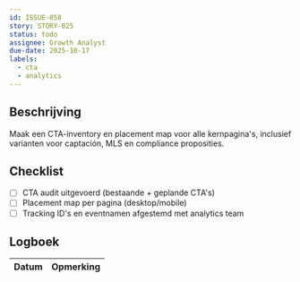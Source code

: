 ```yaml
---
id: ISSUE-058
story: STORY-025
status: todo
assignee: Growth Analyst
due-date: 2025-10-17
labels:
  - cta
  - analytics
---
```


## Beschrijving
Maak een CTA-inventory en placement map voor alle kernpagina's, inclusief varianten voor captación, MLS en compliance proposities.

## Checklist
- [ ] CTA audit uitgevoerd (bestaande + geplande CTA's)
- [ ] Placement map per pagina (desktop/mobile)
- [ ] Tracking ID's en eventnamen afgestemd met analytics team

## Logboek
| Datum | Opmerking |
|-------|-----------|
